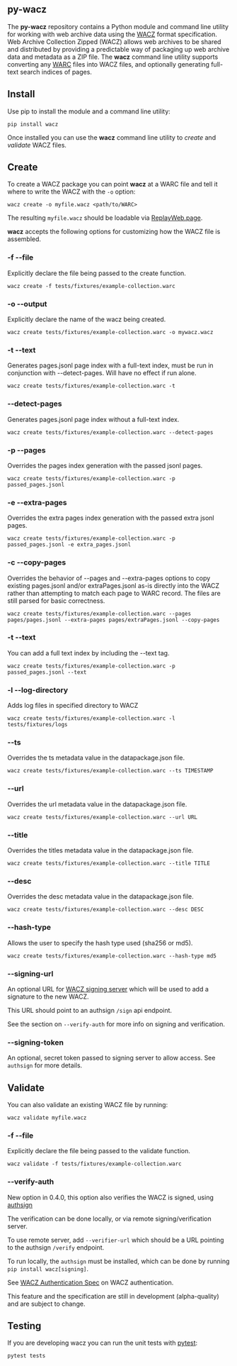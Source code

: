 ## py-wacz

The **py-wacz** repository contains a Python module and command line utility
for working with web archive data using the [WACZ] format specification. Web
Archive Collection Zipped (WACZ) allows web archives to be shared and
distributed by providing a predictable way of packaging up web archive data and
metadata as a ZIP file. The **wacz** command line utility supports converting
any [WARC] files into WACZ files, and optionally generating full-text search
indices of pages.

## Install

Use pip to install the module and a command line utility:

```
pip install wacz
```

Once installed you can use the **wacz** command line utility to *create* and *validate* WACZ files.

## Create

To create a WACZ package you can point **wacz** at a WARC file and tell it
where to write the WACZ with the `-o` option:

```
wacz create -o myfile.wacz <path/to/WARC>
```

The resulting `myfile.wacz` should be loadable via [ReplayWeb.page].

**wacz** accepts the following options for  customizing how the WACZ file is assembled.

### -f --file

Explicitly declare the file being passed to the create function.

```
wacz create -f tests/fixtures/example-collection.warc
```

### -o --output

Explicitly declare the name of the wacz being created.

```
wacz create tests/fixtures/example-collection.warc -o mywacz.wacz
```

### -t --text

Generates pages.jsonl page index with a full-text index, must be run in conjunction with --detect-pages. Will have no effect if run alone.

```
wacz create tests/fixtures/example-collection.warc -t
```

### --detect-pages

Generates pages.jsonl page index without a full-text index.

```
wacz create tests/fixtures/example-collection.warc --detect-pages
```

### -p --pages

Overrides the pages index generation with the passed jsonl pages.

```
wacz create tests/fixtures/example-collection.warc -p passed_pages.jsonl
```

### -e --extra-pages

Overrides the extra pages index generation with the passed extra jsonl pages.

```
wacz create tests/fixtures/example-collection.warc -p passed_pages.jsonl -e extra_pages.jsonl
```

### -c --copy-pages

Overrides the behavior of --pages and --extra-pages options to copy existing pages.jsonl and/or extraPages.jsonl as-is directly into the WACZ rather than attempting to match each page to WARC record. The files are still parsed for basic correctness.

```
wacz create tests/fixtures/example-collection.warc --pages pages/pages.jsonl --extra-pages pages/extraPages.jsonl --copy-pages
```

### -t --text

You can add a full text index by including the --text tag.

```
wacz create tests/fixtures/example-collection.warc -p passed_pages.jsonl --text
```

### -l --log-directory

Adds log files in specified directory to WACZ

```
wacz create tests/fixtures/example-collection.warc -l tests/fixtures/logs
```

### --ts

Overrides the ts metadata value in the datapackage.json file.

```
wacz create tests/fixtures/example-collection.warc --ts TIMESTAMP
```

### --url

Overrides the url metadata value in the datapackage.json file.

```
wacz create tests/fixtures/example-collection.warc --url URL
```

### --title

Overrides the titles metadata value in the datapackage.json file.

```
wacz create tests/fixtures/example-collection.warc --title TITLE
```

### --desc

Overrides the desc metadata value in the datapackage.json file.

```
wacz create tests/fixtures/example-collection.warc --desc DESC
```
 
### --hash-type

Allows the user to specify the hash type used (sha256 or md5).

```
wacz create tests/fixtures/example-collection.warc --hash-type md5
```

### --signing-url

An optional URL for [WACZ signing server](https://github.com/webrecorder/authsign) which will be used to add a signature to the new WACZ.

This URL should point to an authsign `/sign` api endpoint.

See the section on `--verify-auth` for more info on signing and verification.

### --signing-token

An optional, secret token passed to signing server to allow access. See `authsign` for more details.


## Validate

You can also validate an existing WACZ file by running:

```
wacz validate myfile.wacz
```

### -f --file

Explicitly declare the file being passed to the validate function.

```
wacz validate -f tests/fixtures/example-collection.warc
```

### --verify-auth

New option in 0.4.0, this option also verifies the WACZ is signed, using [authsign](https://github.com/webrecorder/authsign)

The verification can be done locally, or via remote signing/verification server.

To use remote server, add `--verifier-url` which should be a URL pointing to the authsign `/verify` endpoint.

To run locally, the `authsign` must be installed, which can be done by running `pip install wacz[signing]`.

See [WACZ Authentication Spec](https://github.com/webrecorder/wacz-auth-spec) on WACZ authentication.

This feature and the specification are still in development (alpha-quality) and are subject to change.



## Testing

If you are developing wacz you can run the unit tests with [pytest]:

```
pytest tests
```

[WACZ]: https://github.com/webrecorder/wacz-format
[WARC]: https://en.wikipedia.org/wiki/Web_ARChive
[ReplayWeb.page]: https://replayweb.page
[pytest]: https://docs.pytest.org/
